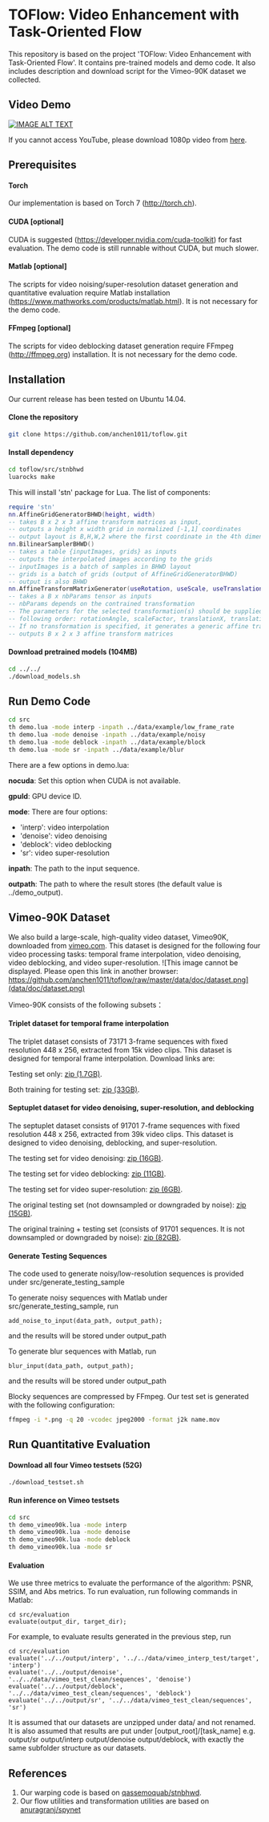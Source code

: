 # TOFlow: Video Enhancement with Task-Oriented Flow

This repository is based on the project 'TOFlow: Video Enhancement with Task-Oriented Flow'. It contains pre-trained models and demo code. It also includes description and download script for the Vimeo-90K dataset we collected.

## Video Demo

[![IMAGE ALT TEXT](data/doc/video.png)](http://www.youtube.com/watch?v=msC5GK9aV9Q "Video Demo")

If you cannot access YouTube, please download 1080p video from [here](http://toflow.csail.mit.edu/toflow.mp4).

## Prerequisites

#### Torch
Our implementation is based on Torch 7 (http://torch.ch).

#### CUDA [optional]
CUDA is suggested (https://developer.nvidia.com/cuda-toolkit) for fast evaluation. The demo code is still runnable without CUDA, but much slower.

#### Matlab [optional]
The scripts for video noising/super-resolution dataset generation and quantitative evaluation require Matlab installation (https://www.mathworks.com/products/matlab.html). It is not necessary for the demo code.

#### FFmpeg [optional]
The scripts for video deblocking dataset generation require FFmpeg (http://ffmpeg.org) installation. It is not necessary for the demo code.

## Installation
Our current release has been tested on Ubuntu 14.04.

#### Clone the repository
```sh
git clone https://github.com/anchen1011/toflow.git
```

#### Install dependency
```sh
cd toflow/src/stnbhwd
luarocks make
```
This will install 'stn' package for Lua. The list of components:
```lua
require 'stn'
nn.AffineGridGeneratorBHWD(height, width)
-- takes B x 2 x 3 affine transform matrices as input, 
-- outputs a height x width grid in normalized [-1,1] coordinates
-- output layout is B,H,W,2 where the first coordinate in the 4th dimension is y, and the second is x
nn.BilinearSamplerBHWD()
-- takes a table {inputImages, grids} as inputs
-- outputs the interpolated images according to the grids
-- inputImages is a batch of samples in BHWD layout
-- grids is a batch of grids (output of AffineGridGeneratorBHWD)
-- output is also BHWD
nn.AffineTransformMatrixGenerator(useRotation, useScale, useTranslation)
-- takes a B x nbParams tensor as inputs
-- nbParams depends on the contrained transformation
-- The parameters for the selected transformation(s) should be supplied in the
-- following order: rotationAngle, scaleFactor, translationX, translationY
-- If no transformation is specified, it generates a generic affine transformation (nbParams = 6)
-- outputs B x 2 x 3 affine transform matrices
```

#### Download pretrained models (104MB) 
```sh
cd ../../
./download_models.sh
``` 

## Run Demo Code
```sh
cd src
th demo.lua -mode interp -inpath ../data/example/low_frame_rate
th demo.lua -mode denoise -inpath ../data/example/noisy
th demo.lua -mode deblock -inpath ../data/example/block
th demo.lua -mode sr -inpath ../data/example/blur
```

There are a few options in demo.lua:

**nocuda**: Set this option when CUDA is not available.

**gpuId**: GPU device ID.

**mode**: There are four options:
- 'interp': video interpolation
- 'denoise': video denoising 
- 'deblock': video deblocking
- 'sr': video super-resolution

**inpath**: The path to the input sequence.

**outpath**: The path to where the result stores (the default value is ../demo_output).


## Vimeo-90K Dataset

We also build a large-scale, high-quality video dataset, Vimeo90K, downloaded from [vimeo.com](vimeo.com).  This dataset is designed for the following four video processing tasks: temporal frame interpolation, video denoising, video deblocking, and video super-resolution.
![This image cannot be displayed. Please open this link in another browser: https://github.com/anchen1011/toflow/raw/master/data/doc/dataset.png](data/doc/dataset.png)

Vimeo-90K consists of the following subsets：

#### Triplet dataset for temporal frame interpolation

The triplet dataset consists of 73171 3-frame sequences with fixed resolution 448 x 256, extracted from 15k video clips. This dataset is designed for temporal frame interpolation. Download links are:

Testing set only: [zip (1.7GB)](http://data.csail.mit.edu/tofu/testset/vimeo_interp_test.zip).

Both training for testing set: [zip (33GB)](http://data.csail.mit.edu/tofu/dataset/vimeo_triplet.zip).

#### Septuplet dataset for video denoising, super-resolution, and deblocking

The septuplet dataset consists of 91701 7-frame sequences with fixed resolution 448 x 256, extracted from 39k video clips. This dataset is designed to video denoising, deblocking, and super-resolution.

The testing set for video denoising: [zip (16GB)](http://data.csail.mit.edu/tofu/testset/vimeo_denoising_test.zip).

The testing set for video deblocking: [zip (11GB)](http://data.csail.mit.edu/tofu/testset/vimeo_sep_block.zip).

The testing set for video super-resolution: [zip (6GB)](http://data.csail.mit.edu/tofu/testset/vimeo_super_resolution_test.zip).

The original testing set (not downsampled or downgraded by noise): [zip (15GB)](http://data.csail.mit.edu/tofu/testset/vimeo_test_clean.zip).

The original training + testing set (consists of 91701 sequences. It is not downsampled or downgraded by noise): [zip (82GB)](http://data.csail.mit.edu/tofu/dataset/vimeo_septuplet.zip).

#### Generate Testing Sequences

The code used to generate noisy/low-resolution sequences is provided under src/generate_testing_sample

To generate noisy sequences with Matlab under src/generate_testing_sample, run
```
add_noise_to_input(data_path, output_path);
``` 
and the results will be stored under output_path

To generate blur sequences with Matlab, run
```
blur_input(data_path, output_path);
```
and the results will be stored under output_path

Blocky sequences are compressed by FFmpeg. Our test set is generated with the following configuration:
```sh
ffmpeg -i *.png -q 20 -vcodec jpeg2000 -format j2k name.mov 
```

## Run Quantitative Evaluation

#### Download all four Vimeo testsets (52G) 
```sh
./download_testset.sh
``` 

#### Run inference on Vimeo testsets
```sh
cd src
th demo_vimeo90k.lua -mode interp
th demo_vimeo90k.lua -mode denoise
th demo_vimeo90k.lua -mode deblock
th demo_vimeo90k.lua -mode sr
```

#### Evaluation

We use three metrics to evaluate the performance of the algorithm: PSNR, SSIM, and Abs metrics. To run evaluation, run following commands in Matlab:
```
cd src/evaluation
evaluate(output_dir, target_dir);
``` 

For example, to evaluate results generated in the previous step, run
```
cd src/evaluation
evaluate('../../output/interp', '../../data/vimeo_interp_test/target', 'interp')
evaluate('../../output/denoise', '../../data/vimeo_test_clean/sequences', 'denoise')
evaluate('../../output/deblock', '../../data/vimeo_test_clean/sequences', 'deblock')
evaluate('../../output/sr', '../../data/vimeo_test_clean/sequences', 'sr')
```

It is assumed that our datasets are unzipped under data/ and not renamed. It is also assumed that results are put under [output_root]/[task_name] e.g. output/sr output/interp output/denoise output/deblock, with exactly the same subfolder structure as our datasets.

## References
1. Our warping code is based on [qassemoquab/stnbhwd](https://github.com/qassemoquab/stnbhwd).
2. Our flow utilities and transformation utilities are based on [anuragranj/spynet](https://github.com/anuragranj/spynet)
